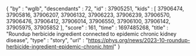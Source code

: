 {
  "by" : "wglb",
  "descendants" : 72,
  "id" : 37905251,
  "kids" : [ 37906474, 37905816, 37906207, 37906132, 37906223, 37906239, 37906570, 37906476, 37906412, 37906014, 37906550, 37906100, 37906142, 37905975, 37905852 ],
  "score" : 161,
  "time" : 1697485268,
  "title" : "Roundup herbicide ingredient connected to epidemic chronic kidney disease",
  "type" : "story",
  "url" : "https://phys.org/news/2023-10-roundup-herbicide-ingredient-epidemic-chronic.html"
}
